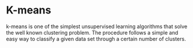 # K-means
k-means is  one of  the simplest unsupervised  learning  algorithms  that  solve  the well  known clustering problem. The procedure follows a simple and  easy  way  to classify a given data set  through a certain number of  clusters.
